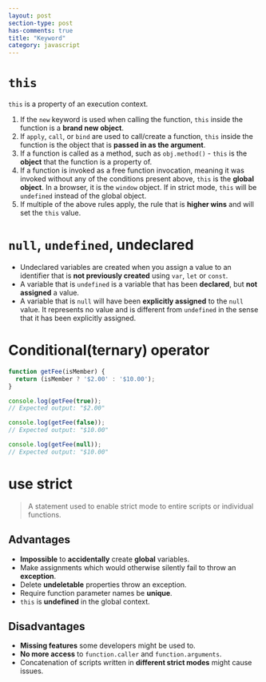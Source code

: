 ```yaml
---
layout: post
section-type: post
has-comments: true
title: "Keyword"
category: javascript
---
```


# `this`

`this` is a property of an execution context.

1. If the `new` keyword is used when calling the function, `this` inside the function is a **brand new object**.
2. If `apply`, `call`, or `bind` are used to call/create a function, `this` inside the function is the object that is **passed in as the argument**.
3. If a function is called as a method, such as `obj.method()` - `this` is the **object** that the function is a property of.
4. If a function is invoked as a free function invocation, meaning it was invoked without any of the conditions present above, `this` is the **global object**. In a browser, it is the `window` object. If in strict mode, `this` will be `undefined` instead of the global object.
5. If multiple of the above rules apply, the rule that is **higher wins** and will set the `this` value.

# `null`, `undefined`, undeclared

- Undeclared variables are created when you assign a value to an identifier that is **not previously created** using `var`, `let` or `const`.
- A variable that is `undefined` is a variable that has been **declared**, but **not assigned** a value.
- A variable that is `null` will have been **explicitly assigned** to the `null` value. It represents no value and is different from `undefined` in the sense that it has been explicitly assigned.

# Conditional(ternary) operator

```jsx
function getFee(isMember) {
  return (isMember ? '$2.00' : '$10.00');
}

console.log(getFee(true));
// Expected output: "$2.00"

console.log(getFee(false));
// Expected output: "$10.00"

console.log(getFee(null));
// Expected output: "$10.00"
```

# use strict

> A statement used to enable strict mode to entire scripts or individual functions.
> 

## Advantages

- **Impossible** to **accidentally** create **global** variables.
- Make assignments which would otherwise silently fail to throw an **exception**.
- Delete **undeletable** properties throw an exception.
- Require function parameter names be **unique**.
- `this` is **undefined** in the global context.

## Disadvantages

- **Missing features** some developers might be used to.
- **No more access** to `function.caller` and `function.arguments`.
- Concatenation of scripts written in **different strict modes** might cause issues.